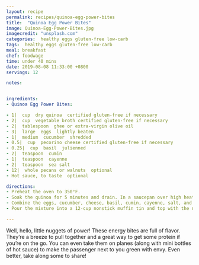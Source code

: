 ```yaml
---
layout: recipe
permalink: recipes/quinoa-egg-power-bites
title:  "Quinoa Egg Power Bites"
image: Quinoa-Egg-Power-Bites.jpg
imagecredit: "unsplash.com"
categories:  healthy eggs gluten-free low-carb
tags:  healthy eggs gluten-free low-carb
meal: breakfast
chef: foodwage
time: under 40 mins
date: 2019-08-08 11:33:00 +0800
servings: 12

notes:


ingredients:
- Quinoa Egg Power Bites:

- 1|  cup  dry quinoa  certified gluten-free if necessary
- 2|  cup  vegetable broth certified gluten-free if necessary
- 2|  tablespoon  ghee or extra-virgin olive oil
- 3|  large  eggs  lightly beaten
- 1|  medium  cucumber  shredded
- 0.5|  cup  pecorino cheese certified gluten-free if necessary
- 0.25|  cup  basil  julienned
- 2|  teaspoon  cumin
- 1|  teaspoon  cayenne
- 2|  teaspoon  sea salt
- 12|  whole pecans or walnuts  optional
- Hot sauce, to taste  optional

directions:
- Preheat the oven to 350°F.
- Soak the quinoa for 5 minutes and drain. In a saucepan over high heat, combine the quinoa with the broth and 1 tablespoon of the ghee and bring it to a boil. Stir well, reduce the heat to low, and cook, covered, for 10 to 15 minutes, or until the quinoa is fluffy.
- Combine the eggs, cucumber, cheese, basil, cumin, cayenne, salt, and remaining ghee in a large bowl. Stir in the quinoa.
- Pour the mixture into a 12-cup nonstick muffin tin and top with the nuts, if desired. Bake the power bites for 20 minutes. Remove them from the tin and let cool on a rack so you don’t burn your excited mouth. Douse them in hot sauce if you like an extra kick!

---
```


Well, hello, little nuggets of power! These energy bites are full of flavor. They’re a breeze to pull together and a great way to get some protein if you’re on the go. You can even take them on planes (along with mini bottles of hot sauce) to make the passenger next to you green with envy. Even better, take along some to share!